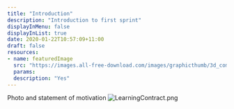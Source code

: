 ```yaml
---
title: "Introduction"
description: "Introduction to first sprint"
displayInMenu: false
displayInList: true
date: 2020-01-22T10:57:09+11:00
draft: false
resources:
- name: featuredImage
  src: "https://images.all-free-download.com/images/graphicthumb/3d_computer_network_connection_picture_11_168643.jpg"
  params:
  description: "Yes"
---
```

Photo and statement of motivation
<img src="/img/LearningContract.png" alt="LearningContract.png">
